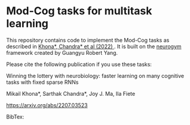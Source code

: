 # Mod-Cog tasks for multitask learning 

This repository contains code to implement the Mod-Cog tasks as described in <a href ='https://arxiv.org/abs/2207.03523'> Khona*, Chandra* et al (2022) </a>. It is built on the <a href= 'https://github.com/neurogym/neurogym'> neurogym </a>framework created by Guangyu Robert Yang.

Please cite the following publication if you use these tasks:

Winning the lottery with neurobiology: faster learning on many cognitive tasks with fixed sparse RNNs

Mikail Khona*, Sarthak Chandra*, Joy J. Ma, Ila Fiete

https://arxiv.org/abs/2207.03523

BibTex:
